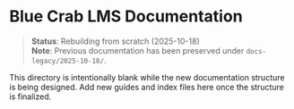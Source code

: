 # Blue Crab LMS Documentation

> **Status**: Rebuilding from scratch (2025-10-18)  
> **Note**: Previous documentation has been preserved under `docs-legacy/2025-10-18/`.

This directory is intentionally blank while the new documentation structure is being designed. Add new guides and index files here once the structure is finalized.
